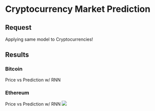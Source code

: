 # Cryptocurrency Market Prediction

## Request

Applying same model to Cryptocurrencies!

## Results

### Bitcoin
Price vs Prediction w/ RNN
<img src="">

### Ethereum
Price vs Prediction w/ RNN
<img src="https://pbs.twimg.com/media/DJ3uIWbU8AABS6C.jpg:large">
